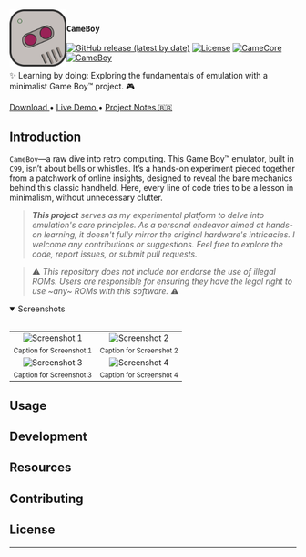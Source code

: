 
<picture>
  <source media="(prefers-color-scheme: dark)" srcset="./.github/assets/logo.svg">
  <img alt="LeveGL Logo" src="./.github/assets/logo.svg" width="100px" align="left">
</picture>

### `CameBoy`

[![GitHub release (latest by date)](https://img.shields.io/github/v/release/SOHNE/CameBoy?style=flat)](https://github.com/SOHNE/CameCore/releases/latest)
[![License](https://img.shields.io/github/license/SOHNE/CameBoy?style=flat)](https://github.com/SOHNE/CameCore/blob/main/LICENSE)
[![CameCore](https://github.com/SOHNE/CameBoy/actions/workflows/camecore.yml/badge.svg)](https://github.com/SOHNE/CameBoy/actions/workflows/camecore.yml)
[![CameBoy](https://github.com/SOHNE/CameBoy/actions/workflows/cameboy.yml/badge.svg)](https://github.com/SOHNE/CameBoy/actions/workflows/cameboy.yml)


✨ Learning by doing: Exploring the fundamentals of emulation with a minimalist Game Boy™ project. 🎮

<div flex="true">
  <a href="https://github.com/SOHNE/CameBoy/releases">
    Download
  </a>
  •
  <a href="#">
    Live Demo
  </a>
  •
  <a href="https://leandroperes.notion.site/Game-Boy-C-Emulator-1a2d6f68a3ab8093a418fff30b2c236b">
    Project Notes 🇧🇷
  </a>
</div>

## Introduction

`CameBoy`—a raw dive into retro computing. This Game Boy™ emulator, built in `C99`, isn’t about bells or whistles. It’s a hands-on experiment pieced together from a patchwork of online insights, designed to reveal the bare mechanics behind this classic handheld. Here, every line of code tries to be a lesson in minimalism, without unnecessary clutter.

> _**This project** serves as my experimental platform to delve into emulation's core principles. As a personal endeavor aimed at hands-on learning, it doesn't fully mirror the original hardware's intricacies. I welcome any contributions or suggestions. Feel free to explore the code, report issues, or submit pull requests._

> ⚠️ _This repository does not include nor endorse the use of illegal ROMs. Users are responsible for ensuring they have the legal right to use ~any~ ROMs with this software._ ⚠️ 

<details open>
<summary>
 Screenshots
</summary> <br />

<table align="center">
  <tr>
    <td align="center">
      <img width="100%" src="https://github.com/user-attachments/assets/4ec9ebd6-e202-4a22-84da-387db792ba80" alt="Screenshot 1"/><br>
      <sub>Caption for Screenshot 1</sub>
    </td>
    <td align="center">
      <img width="100%" src="https://github.com/user-attachments/assets/4ec9ebd6-e202-4a22-84da-387db792ba80" alt="Screenshot 2"/><br>
      <sub>Caption for Screenshot 2</sub>
    </td>
  </tr>
  <tr>
    <td align="center"> <img width="100%" src="https://github.com/user-attachments/assets/4ec9ebd6-e202-4a22-84da-387db792ba80" alt="Screenshot 3"/><br>
      <sub>Caption for Screenshot 3</sub> </td>
    <td align="center"> <img width="100%" src="https://github.com/user-attachments/assets/4ec9ebd6-e202-4a22-84da-387db792ba80" alt="Screenshot 4"/><br>
      <sub>Caption for Screenshot 4</sub> </td>
  </tr>
</table>

</details>

## Usage

## Development

## Resources

## Contributing

## License

---
